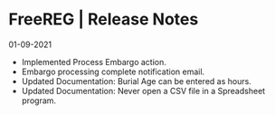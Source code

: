 __FreeREG | Release Notes__
  =======================
  01-09-2021

  * Implemented Process Embargo action.
  * Embargo processing complete notification email.
  * Updated Documentation: Burial Age can be entered as hours.
  * Updated Documentation: Never open a CSV file in a Spreadsheet program.
